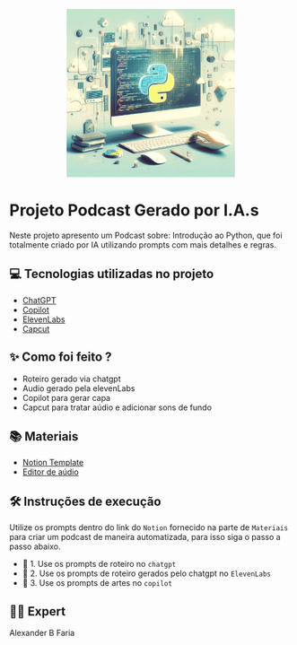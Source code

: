 <p align="center">
<img 
    src="Podcast image.png"
    width="300"
/>
</p>

# Projeto Podcast Gerado por I.A.s

Neste projeto apresento um Podcast sobre: Introdução ao Python, que foi totalmente criado por IA utilizando prompts com mais detalhes e regras.



## 💻 Tecnologias utilizadas no projeto

- [ChatGPT](https://chat.openai.com/) 
- [Copilot](https://www.leonardo.ai.com)
- [ElevenLabs](https://beta.elevenlabs.io/)
- [Capcut](https://www.capcut.com/pt-br/)

## ✨ Como foi feito ?

- Roteiro gerado via chatgpt
- Audio gerado pela elevenLabs
- Copilot para gerar capa
- Capcut para tratar aúdio e adicionar sons de fundo

## 📚 Materiais

- [Notion Template](https://helpful-jump-17b.notion.site/PAS-Podcast-AI-Studio-210489e15d7a4a73b743bb159e45d06f?pvs=4)
- [Editor de aúdio](https://www.capcut.com/editor?from_page=landing_page&__action_from=picture_V%C3%ADdeos%20profissionais%20em%20minutos,%20n%C3%A3o%20em%20horas.)


## 🛠️ Instruções de execução

Utilize os prompts dentro do link do `Notion` fornecido na parte de `Materiais` para criar um podcast de maneira automatizada, para isso siga o passo a passo abaixo.

- 🤖 1. Use os prompts de roteiro no `chatgpt`
- 🤖 2. Use os prompts de roteiro gerados pelo chatgpt no  `ElevenLabs`
- 🤖 3. Use os prompts de artes no `copilot`

## 👨‍💻 Expert
   Alexander B Faria
